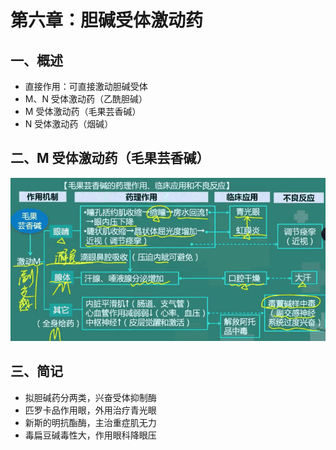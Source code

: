 # 第六章：胆碱受体激动药

## 一、概述

- 直接作用：可直接激动胆碱受体
- M、N 受体激动药（乙酰胆碱）
- M 受体激动药（毛果芸香碱）
- N 受体激动药（烟碱）

## 二、M 受体激动药（毛果芸香碱）

![](https://raw.githubusercontent.com/TinySnow/GithubImageHosting/main/blog/learning/medicine/pharmacology/%E6%AF%9B%E6%9E%9C%E8%8A%B8%E9%A6%99%E7%A2%B1.png)

## 三、简记

- 拟胆碱药分两类，兴奋受体抑制酶
- 匹罗卡品作用眼，外用治疗青光眼
- 新斯的明抗酯酶，主治重症肌无力
- 毒扁豆碱毒性大，作用眼科降眼压